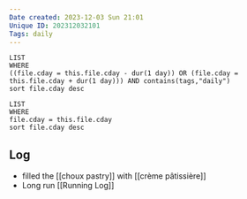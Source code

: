 ```yaml
---
Date created: 2023-12-03 Sun 21:01
Unique ID: 202312032101
Tags: daily
---
```

``` dataview
LIST
WHERE 
((file.cday = this.file.cday - dur(1 day)) OR (file.cday = this.file.cday + dur(1 day))) AND contains(tags,"daily")
sort file.cday desc
```
``` dataview
LIST
WHERE 
file.cday = this.file.cday
sort file.cday desc
```
## Log
- filled the [[choux pastry]] with [[crème pâtissière]]
- Long run [[Running Log]]